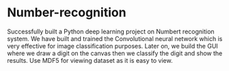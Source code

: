 # Number-recognition
Successfully built a Python deep learning project on Numbert recognition system. We have built and trained the Convolutional neural network which is very effective for image classification purposes. Later on, we build the GUI where we draw a digit on the canvas then we classify the digit and show the results.
Use MDF5 for viewing dataset as it is easy to view.
